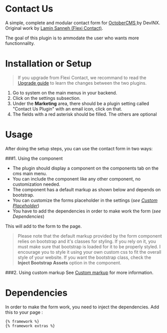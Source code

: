 # Contact Us
A simple, complete and modular contact form for [OctoberCMS
](https://octobercms.com) by DevINX. Original work by [Lamin Sanneh (Flexi Contact)](https://github.com/LaminSanneh/Octobercms-Flexi-Contact-Plugin).

The goal of this plugin is to ammodate the user who wants more functionnality.

# Installation or Setup

> If you upgrade from Flexi Contact, we recommand to read the [Upgrade guide](https://github.com/DevINX/oc-contactus/wiki/Upgrade-guide) to learn the changes between the two plugins.

1. Go to system on the main menus in your backend.
2. Click on the settings subsection.
3. Under the **Marketing** area, there should be a plugin setting called "Contact Us Plugin" with an email icon, click on that.
4. The fields with a red asterisk should be filled. The others are optional

# Usage
After doing the setup steps, you can use the contact form in two ways:

###1. Using the component
- The plugin should display a component on the components tab on the cms main menu.
- You can include the component like any other component, no customization needed.
- The component has a default markup as shown below and depends on bootstrap.
- You can customize the forms placeholder in the settings (_see [Custom Placeholder](https://github.com/DevINX/oc-contactus/wiki/Custom-placeholder)_)
- You have to add the dependencies in order to make work the form (_see Dependencies_)

This will add to the form to the page.

> Please note that the default markup provided by the form component relies on bootstrap and it's classes for styling. If you rely on it, you must make sure that bootstrap is loaded for it to be properly styled. I encourage you to style it using your own custom css to fit the overall style of your website. If you want the bootstrap class, check the **Inject Bootstrap Assets** option in the component.

###2. Using custom markup
See [Custom markup](https://github.com/DevINX/oc-contactus/wiki/Custom-markup) for more information.

# Dependencies
In order to make the form work, you need to inject the dependencies. Add this to your page :
```
{% framework %}
{% framework extras %}
```
